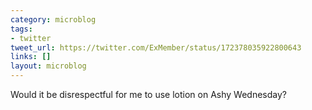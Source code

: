 ```yaml
---
category: microblog
tags:
- twitter
tweet_url: https://twitter.com/ExMember/status/172378035922800643
links: []
layout: microblog
---
```

Would it be disrespectful for me to use lotion on Ashy Wednesday?
